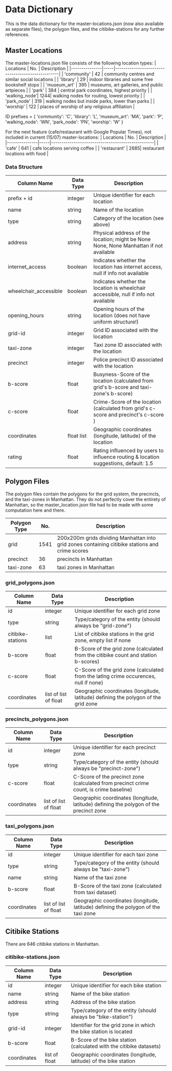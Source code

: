 # Data Dictionary

This is the data dictionary for the master-locations.json (now also available as separate files), the polygon files, and the citibike-stations for any further references.

## Master Locations

The master-locations.json file consists of the following location types:
| Locations     | No. | Description                                      |
|---------------|-----|--------------------------------------------------|
| 'community'   | 42  | community centres and similar social locations   |
| 'library'     | 29  | indoor libraries and some free bookshelf stops   |
| 'museum_art'  | 395 | museums, art galleries, and public artpieces     |
| 'park'        | 384 | central park coordinates, highest priority       |
| 'walking_node'| 1244| walking nodes for routing, lowest priority       |
| 'park_node'   | 319 | walking nodes but inside parks, lower than parks |
| 'worship'     | 122 | places of worship of any religious affiliation   |

ID prefixes = {
    'community': 'C', 
    'library': 'L', 
    'museum_art': 'MA', 
    'park': 'P', 
    'walking_node': 'WN', 
    'park_node': 'PN', 
    'worship': 'W'
}

For the next feature (cafe/restaurant with Google Popular Times), not included in current (15/07) master-locations:
| Locations     | No. | Description                                      |
|---------------|-----|--------------------------------------------------|
| 'cafe'        | 641 | cafe locations serving coffee                    |
| 'restaurant'  | 2685| restaurant locations with food                   |

### Data Structure

| Column Name           | Data Type  | Description                                                                            |
|-----------------------|------------|----------------------------------------------------------------------------------------|
| prefix + id           | integer    | Unique identifier for each location                                                    |
| name                  | string     | Name of the location                                                                   |
| type                  | string     | Category of the location (see above)                                                   |
| address               | string     | Physical address of the location; might be None None, None Manhattan if not available  |
| internet_access       | boolean    | Indicates whether the location has internet access, null if info not available         |
| wheelchair_accessible | boolean    | Indicates whether the location is wheelchair accessible, null if info not available    |
| opening_hours         | string     | Opening hours of the location (does not have uniform structure!)                       |
| grid-id               | integer    | Grid ID associated with the location                                                   |
| taxi-zone             | integer    | Taxi zone ID associated with the location                                              |
| precinct              | integer    | Police precinct ID associated with the location                                        |
| b-score               | float      | Busyness-Score of the location (calculated from grid's b-score and taxi-zone's b-score)|
| c-score               | float      | Crime-Score of the location (calculated from grid's c-score and precinct's c-score )   |
| coordinates           | float list | Geographic coordinates (longitude, latitude) of the location                           |
| rating                | float      | Rating influenced by users to influence routing & location suggestions, default: 1.5   |



## Polygon Files

The polygon files contain the polygons for the grid system, the precincts, and the taxi-zones in Manhattan. They do not perfectly cover the entirety of Manhattan, so the master_location.json file had to be made with some computation here and there.

| Polygon Type  | No. | Description                                                                                       |
|---------------|-----|---------------------------------------------------------------------------------------------------|
|  grid         | 1541| 200x200m grids dividing Manhattan into grid zones containing citibike stations and crime scores   |
|  precinct     | 36  | precincts in Manhattan                                                                            |
|  taxi-zone    | 63  | taxi zones in Manhattan                                                                           |

### grid_polygons.json

| Column Name       | Data Type             | Description                                                                         |
|-------------------|-----------------------|-------------------------------------------------------------------------------------|
| id                | integer               | Unique identifier for each grid zone                                                |
| type              | string                | Type/category of the entity (should always be "grid-zone")                          |
| citibike-stations | list                  | List of citibike stations in the grid zone, empty list if none                      |
| b-score           | float                 | B-Score of the grid zone (calculated from the citibike count and station b-scores)  |
| c-score           | float                 | C-Score of the grid zone (calculated from the latlng crime occurences, null if none)|
| coordinates       | list of list of float | Geographic coordinates (longitude, latitude) defining the polygon of the grid zone  |

### precincts_polygons.json

| Column Name | Data Type             | Description                                                                            |
|-------------|-----------------------|----------------------------------------------------------------------------------------|
| id          | integer               | Unique identifier for each precinct zone                                               |
| type        | string                | Type/category of the entity (should always be "precinct-zone")                         |
| c-score     | float                 | C-Score of the precinct zone (calculated from precinct crime count, is crime baseline) |
| coordinates | list of list of float | Geographic coordinates (longitude, latitude) defining the polygon of the precinct zone |

### taxi_polygons.json

| Column Name | Data Type             | Description                                                                        |
|-------------|-----------------------|------------------------------------------------------------------------------------|
| id          | integer               | Unique identifier for each taxi zone                                               |
| type        | string                | Type/category of the entity (should always be "taxi-zone")                         |
| name        | string                | Name of the taxi zone                                                              |
| b-score     | float                 | B-Score of the taxi zone (calculated from taxi dataset)                            |
| coordinates | list of list of float | Geographic coordinates (longitude, latitude) defining the polygon of the taxi zone |



## Citibike Stations

There are 646 citibike stations in Manhattan.

### citibike-stations.json

| Column Name | Data Type     | Description                                                               |
|-------------|---------------|---------------------------------------------------------------------------|
| id          | integer       | Unique identifier for each bike station                                   |
| name        | string        | Name of the bike station                                                  |
| address     | string        | Address of the bike station                                               |
| type        | string        | Type/category of the entity (should always be "bike-station")             |
| grid-id     | integer       | Identifier for the grid zone in which the bike station is located         |
| b-score     | float         | B-Score of the bike station (calculated with the citibike datasets)       |
| coordinates | list of float | Geographic coordinates (longitude, latitude) of the bike station          |